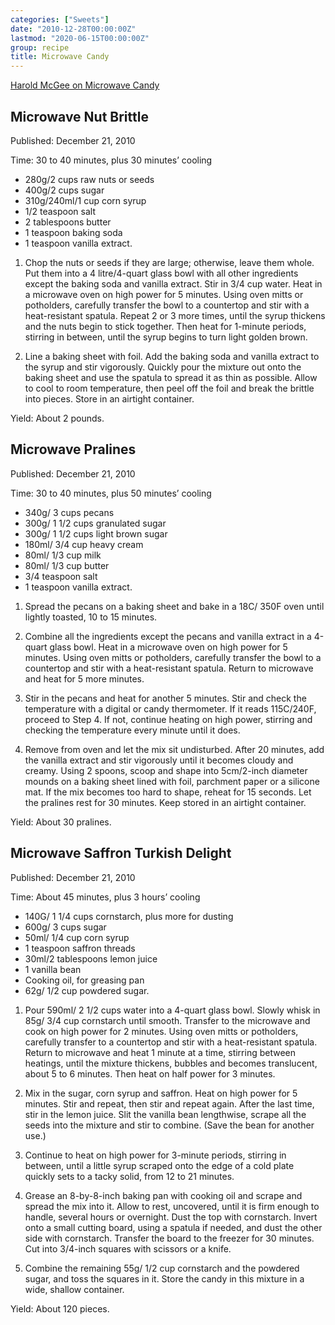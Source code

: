 ```yaml
---
categories: ["Sweets"]
date: "2010-12-28T00:00:00Z"
lastmod: "2020-06-15T00:00:00Z"
group: recipe
title: Microwave Candy
---
```



[Harold McGee on Microwave Candy](http://www.nytimes.com/2010/12/22/dining/22curious.html?ref=dining)

## Microwave Nut Brittle
Published: December 21, 2010

Time: 30 to 40 minutes, plus 30 minutes’ cooling

- 280g/2 cups raw nuts or seeds
- 400g/2 cups sugar
- 310g/240ml/1 cup corn syrup
- 1/2 teaspoon salt
- 2 tablespoons butter
- 1 teaspoon baking soda
- 1 teaspoon vanilla extract.

1. Chop the nuts or seeds if they are large; otherwise, leave them whole. Put them into a 4 litre/4-quart glass bowl with all other ingredients except the baking soda and vanilla extract. Stir in 3/4 cup water. Heat in a microwave oven on high power for 5 minutes. Using oven mitts or potholders, carefully transfer the bowl to a countertop and stir with a heat-resistant spatula. Repeat 2 or 3 more times, until the syrup thickens and the nuts begin to stick together. Then heat for 1-minute periods, stirring in between, until the syrup begins to turn light golden brown.

2. Line a baking sheet with foil. Add the baking soda and vanilla extract to the syrup and stir vigorously. Quickly pour the mixture out onto the baking sheet and use the spatula to spread it as thin as possible. Allow to cool to room temperature, then peel off the foil and break the brittle into pieces. Store in an airtight container.

Yield: About 2 pounds.


## Microwave Pralines
Published: December 21, 2010

Time: 30 to 40 minutes, plus 50 minutes’ cooling

- 340g/ 3 cups pecans
- 300g/ 1 1/2 cups granulated sugar
- 300g/ 1 1/2 cups light brown sugar
- 180ml/ 3/4 cup heavy cream
- 80ml/ 1/3 cup milk
- 80ml/ 1/3 cup butter
- 3/4 teaspoon salt
- 1 teaspoon vanilla extract.

1. Spread the pecans on a baking sheet and bake in a 18C/ 350F oven until lightly toasted, 10 to 15 minutes.

2. Combine all the ingredients except the pecans and vanilla extract in a 4-quart glass bowl. Heat in a microwave oven on high power for 5 minutes. Using oven mitts or potholders, carefully transfer the bowl to a countertop and stir with a heat-resistant spatula. Return to microwave and heat for 5 more minutes.

3. Stir in the pecans and heat for another 5 minutes. Stir and check the temperature with a digital or candy thermometer. If it reads 115C/240F, proceed to Step 4. If not, continue heating on high power, stirring and checking the temperature every minute until it does.

4. Remove from oven and let the mix sit undisturbed. After 20 minutes, add the vanilla extract and stir vigorously until it becomes cloudy and creamy. Using 2 spoons, scoop and shape into 5cm/2-inch diameter mounds on a baking sheet lined with foil, parchment paper or a silicone mat. If the mix becomes too hard to shape, reheat for 15 seconds. Let the pralines rest for 30 minutes. Keep stored in an airtight container.

Yield: About 30 pralines.


## Microwave Saffron Turkish Delight
Published: December 21, 2010

Time: About 45 minutes, plus 3 hours’ cooling

- 140G/ 1 1/4 cups cornstarch, plus more for dusting
- 600g/ 3 cups sugar
- 50ml/ 1/4 cup corn syrup
- 1 teaspoon saffron threads
- 30ml/2 tablespoons lemon juice
- 1 vanilla bean
- Cooking oil, for greasing pan
- 62g/ 1/2 cup powdered sugar.

1. Pour 590ml/ 2 1/2 cups water into a 4-quart glass bowl. Slowly whisk in 85g/ 3/4 cup cornstarch until smooth. Transfer to the microwave and cook on high power for 2 minutes. Using oven mitts or potholders, carefully transfer to a countertop and stir with a heat-resistant spatula. Return to microwave and heat 1 minute at a time, stirring between heatings, until the mixture thickens, bubbles and becomes translucent, about 5 to 6 minutes. Then heat on half power for 3 minutes.

2. Mix in the sugar, corn syrup and saffron. Heat on high power for 5 minutes. Stir and repeat, then stir and repeat again. After the last time, stir in the lemon juice. Slit the vanilla bean lengthwise, scrape all the seeds into the mixture and stir to combine. (Save the bean for another use.)

3. Continue to heat on high power for 3-minute periods, stirring in between, until a little syrup scraped onto the edge of a cold plate quickly sets to a tacky solid, from 12 to 21 minutes.

4. Grease an 8-by-8-inch baking pan with cooking oil and scrape and spread the mix into it. Allow to rest, uncovered, until it is firm enough to handle, several hours or overnight. Dust the top with cornstarch. Invert onto a small cutting board, using a spatula if needed, and dust the other side with cornstarch. Transfer the board to the freezer for 30 minutes. Cut into 3/4-inch squares with scissors or a knife.

5. Combine the remaining 55g/ 1/2 cup cornstarch and the powdered sugar, and toss the squares in it. Store the candy in this mixture in a wide, shallow container.

Yield: About 120 pieces.
